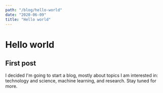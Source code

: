 ```yaml
---
path: "/blog/hello-world"
date: "2020-06-09"
title: "Hello world"
---
```


# Hello world

## First post

I decided I'm going to start a blog, mostly about topics I am interested in: technology and science, machine learning, and research. Stay tuned for more.
